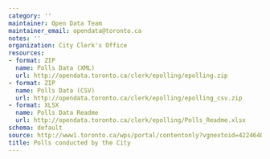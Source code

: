 ```yaml
---
category: ''
maintainer: Open Data Team
maintainer_email: opendata@toronto.ca
notes: ''
organization: City Clerk's Office
resources:
- format: ZIP
  name: Polls Data (XML)
  url: http://opendata.toronto.ca/clerk/epolling/epolling.zip
- format: ZIP
  name: Polls Data (CSV)
  url: http://opendata.toronto.ca/clerk/epolling/epolling_csv.zip
- format: XLSX
  name: Polls Data Readme
  url: http://opendata.toronto.ca/clerk/epolling/Polls_Readme.xlsx
schema: default
source: http://www1.toronto.ca/wps/portal/contentonly?vgnextoid=4224640a430cd410VgnVCM10000071d60f89RCRD&vgnextchannel=1a66e03bb8d1e310VgnVCM10000071d60f89RCRD
title: Polls conducted by the City
---
```

